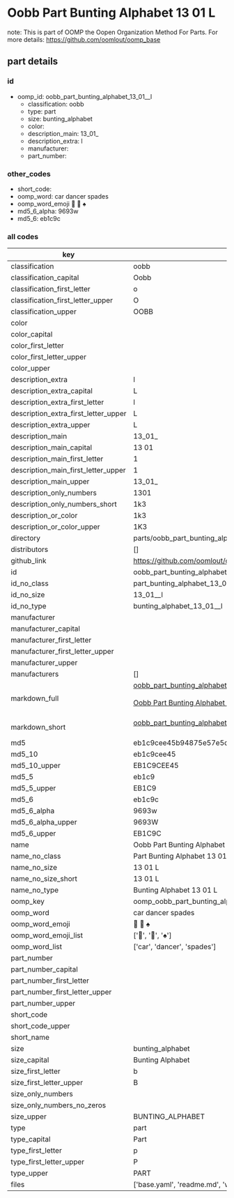 # Oobb Part Bunting Alphabet 13 01  L  

note: This is part of OOMP the Oopen Organization Method For Parts. For more details: https://github.com/oomlout/oomp_base

##  part details





### id
* oomp_id: oobb_part_bunting_alphabet_13_01__l
  * classification: oobb
  * type: part
  * size: bunting_alphabet
  * color: 
  * description_main: 13_01_
  * description_extra: l
  * manufacturer: 
  * part_number: 

### other_codes
* short_code: 
* oomp_word: car dancer spades
* oomp_word_emoji :car: :dancer: :spades:
* md5_6_alpha: 9693w
* md5_6: eb1c9c

### all codes 
| key | value |  
| --- | --- |  
| classification | oobb |  
| classification_capital | Oobb |  
| classification_first_letter | o |  
| classification_first_letter_upper | O |  
| classification_upper | OOBB |  
| color |  |  
| color_capital |  |  
| color_first_letter |  |  
| color_first_letter_upper |  |  
| color_upper |  |  
| description_extra | l |  
| description_extra_capital | L |  
| description_extra_first_letter | l |  
| description_extra_first_letter_upper | L |  
| description_extra_upper | L |  
| description_main | 13_01_ |  
| description_main_capital | 13 01  |  
| description_main_first_letter | 1 |  
| description_main_first_letter_upper | 1 |  
| description_main_upper | 13_01_ |  
| description_only_numbers | 1301 |  
| description_only_numbers_short | 1k3 |  
| description_or_color | 1k3 |  
| description_or_color_upper | 1K3 |  
| directory | parts/oobb_part_bunting_alphabet_13_01__l |  
| distributors | [] |  
| github_link | https://github.com/oomlout/oomlout_oomp_part_src/tree/main/parts/oobb_part_bunting_alphabet_13_01__l/working |  
| id | oobb_part_bunting_alphabet_13_01__l |  
| id_no_class | part_bunting_alphabet_13_01__l |  
| id_no_size | 13_01__l |  
| id_no_type | bunting_alphabet_13_01__l |  
| manufacturer |  |  
| manufacturer_capital |  |  
| manufacturer_first_letter |  |  
| manufacturer_first_letter_upper |  |  
| manufacturer_upper |  |  
| manufacturers | [] |  
| markdown_full | [oobb_part_bunting_alphabet_13_01__l](https://github.com/oomlout/oomlout_oomp_part_src/tree/main/parts/oobb_part_bunting_alphabet_13_01__l/working)<br>[](https://github.com/oomlout/oomlout_oomp_part_src/tree/main/parts/oobb_part_bunting_alphabet_13_01__l/working)<br>[Oobb Part Bunting Alphabet 13 01  L](https://github.com/oomlout/oomlout_oomp_part_src/tree/main/parts/oobb_part_bunting_alphabet_13_01__l/working)<br><br> |  
| markdown_short | [oobb_part_bunting_alphabet_13_01__l](https://github.com/oomlout/oomlout_oomp_part_src/tree/main/parts/oobb_part_bunting_alphabet_13_01__l/working)<br><br> |  
| md5 | eb1c9cee45b94875e57e5d9ad4a022f4 |  
| md5_10 | eb1c9cee45 |  
| md5_10_upper | EB1C9CEE45 |  
| md5_5 | eb1c9 |  
| md5_5_upper | EB1C9 |  
| md5_6 | eb1c9c |  
| md5_6_alpha | 9693w |  
| md5_6_alpha_upper | 9693W |  
| md5_6_upper | EB1C9C |  
| name | Oobb Part Bunting Alphabet 13 01  L |  
| name_no_class | Part Bunting Alphabet 13 01  L |  
| name_no_size | 13 01  L |  
| name_no_size_short | 13 01  L |  
| name_no_type | Bunting Alphabet 13 01  L |  
| oomp_key | oomp_oobb_part_bunting_alphabet_13_01__l |  
| oomp_word | car dancer spades |  
| oomp_word_emoji | :car: :dancer: :spades: |  
| oomp_word_emoji_list | [':car:', ':dancer:', ':spades:'] |  
| oomp_word_list | ['car', 'dancer', 'spades'] |  
| part_number |  |  
| part_number_capital |  |  
| part_number_first_letter |  |  
| part_number_first_letter_upper |  |  
| part_number_upper |  |  
| short_code |  |  
| short_code_upper |  |  
| short_name |  |  
| size | bunting_alphabet |  
| size_capital | Bunting Alphabet |  
| size_first_letter | b |  
| size_first_letter_upper | B |  
| size_only_numbers |  |  
| size_only_numbers_no_zeros |  |  
| size_upper | BUNTING_ALPHABET |  
| type | part |  
| type_capital | Part |  
| type_first_letter | p |  
| type_first_letter_upper | P |  
| type_upper | PART |  
| files | ['base.yaml', 'readme.md', 'working.json', 'working.yaml'] |  
